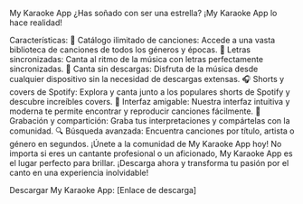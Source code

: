 My Karaoke App
¿Has soñado con ser una estrella? ¡My Karaoke App lo hace realidad!

Características:
🎤 Catálogo ilimitado de canciones: Accede a una vasta biblioteca de canciones de todos los géneros y épocas.
🎼 Letras sincronizadas: Canta al ritmo de la música con letras perfectamente sincronizadas.
🎵 Canta sin descargas: Disfruta de la música desde cualquier dispositivo sin la necesidad de descargas extensas.
🎧 Shorts y covers de Spotify: Explora y canta junto a los populares shorts de Spotify y descubre increíbles covers.
📱 Interfaz amigable: Nuestra interfaz intuitiva y moderna te permite encontrar y reproducir canciones fácilmente.
🌟 Grabación y compartición: Graba tus interpretaciones y compártelas con la comunidad.
🔍 Búsqueda avanzada: Encuentra canciones por título, artista o género en segundos.
¡Únete a la comunidad de My Karaoke App hoy!
No importa si eres un cantante profesional o un aficionado, My Karaoke App es el lugar perfecto para brillar. ¡Descarga ahora y transforma tu pasión por el canto en una experiencia inolvidable!

Descargar My Karaoke App: [Enlace de descarga]

